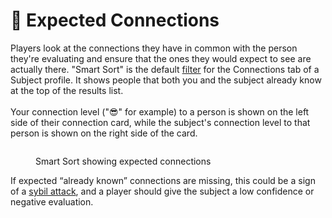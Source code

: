 # 🔗 Expected Connections

Players look at the connections they have in common with the person they're evaluating and ensure that the ones they would expect to see are actually there. "Smart Sort" is the default [filter](filters.md) for the Connections tab of a Subject profile. It shows people that both you and the subject already know at the top of the results list.\
\
Your connection level ("😎" for example) to a person is shown on the left side of their connection card, while the subject's connection level to that person is shown on the right side of the card.

<figure><img src="../.gitbook/assets/Screenshot 2025-01-25 at 7.47.44 PM.png" alt=""><figcaption><p>Smart Sort showing expected connections</p></figcaption></figure>

If expected “already known” connections are missing, this could be a sign of a [sybil attack](https://en.wikipedia.org/wiki/Sybil_attack), and a player should give the subject a low confidence or negative evaluation.
